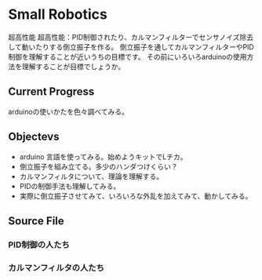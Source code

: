 # Small Robotics
超高性能
超高性能：PID制御されたり、カルマンフィルターでセンサノイズ除去して動いたりする倒立振子を作る。
倒立振子を通してカルマンフィルターやPID制御を理解することが近いうちの目標です。
その前にいろいろarduinoの使用方法を理解することが目標でしょうか。

## Current Progress
arduinoの使いかたを色々調べてみる。

## Objectevs
- arduino 言語を使ってみる。始めようキットでLチカ。
- 倒立振子を組み立てる。多少のハンダつけくらい？
- カルマンフィルタについて、理論を理解する。
- PIDの制御手法も理解してみる。
- 実際に倒立振子させてみて、いろいろな外乱を加えてみて、動かしてみる。

## Source File

### PID制御の人たち
### カルマンフィルタの人たち
